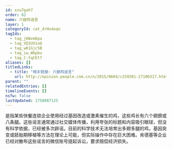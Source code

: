 ```yaml
---
id: xzu7gah7
order: 62
name: 六翅鸡谣言
layer: 1
categoryId: cat_drHx4oqn
tagIds:
  - tag_jKWvm6pa
  - tag_VD3UVioQ
  - tag_wK1Gjc5B
  - tag_iw_Wbpbu
  - tag_C-tqCEt7
aliases: []
titledLinks:
  - title: "相关链接: 六翅鸡谣言"
    url: http://opinion.people.com.cn/n/2015/0604/c159301-27100317.html
parent: ""
relatedEntries: []
timelineEvents: []
nsfw: false
lastUpdated: 1758087125
---
```


是指某些快餐连锁企业使用经过基因改造或激素催生的鸡，这些鸡长有六个翅膀或八条腿。这些谣言通常通过社交媒体传播，利用夸张的标题和内容吸引眼球，但没有科学依据，已经被多次辟谣。目前的科学技术无法培育出多翅多腿的鸡，基因突变或胚胎期移植等方法在理论上可能，但实际操作中存在巨大困难。肯德基等企业已经对散布这些谣言的微信账号提起诉讼，要求赔偿经济损失。